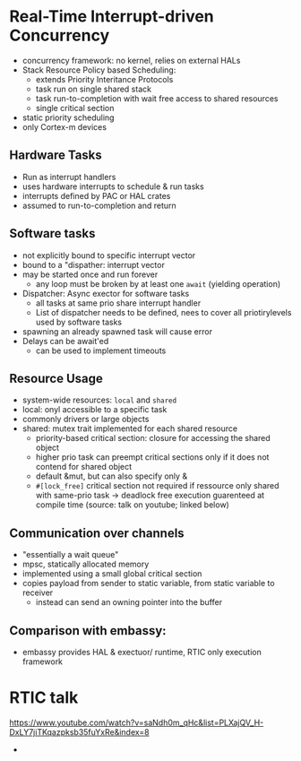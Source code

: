 # Real-Time Interrupt-driven Concurrency

- concurrency framework: no kernel, relies on external HALs
- Stack Resource Policy based Scheduling:
  - extends Priority Interitance Protocols
  - task run on single shared stack
  - task run-to-completion with wait free access to shared resources
  - single critical section
- static priority scheduling
- only Cortex-m devices

## Hardware Tasks

- Run as interrupt handlers
- uses hardware interrupts to schedule & run tasks
- interrupts defined by PAC or HAL crates
- assumed to run-to-completion and return


## Software tasks

- not explicitly bound to specific interrupt vector
- bound to a "dispather: interrupt vector
- may be started once and run forever
  - any loop must be broken by at least one `await` (yielding operation)
- Dispatcher: Async exector for software tasks
  - all tasks at same prio share interrupt handler
  - List of dispatcher needs to be defined, nees to cover all priotirylevels used by software tasks
- spawning an already spawned task will cause error
- Delays can be await'ed
  - can be used to implement timeouts


## Resource Usage

- system-wide resources: `local` and `shared`
-  local: onyl accessible to a specific task
  - commonly drivers or large objects
- shared: mutex trait implemented for each shared resource
  - priority-based critical section: closure for accessing the shared object
  - higher prio task can preempt critical sections only if it does not contend for shared object 
  - default &mut, but can also specify only &
  - `#[lock_free]` critical section not required if ressource only shared with same-prio task
  -> deadlock free execution guarenteed at compile time (source: talk on youtube; linked below)

## Communication over channels

- "essentially a wait queue"
- mpsc, statically allocated memory
- implemented using a small global critical section
- copies payload from sender to static variable, from static variable to receiver
  - instead can send an owning pointer into the buffer

## Comparison with embassy:

- embassy provides HAL & exectuor/ runtime, RTIC only execution framework 

# RTIC talk

<https://www.youtube.com/watch?v=saNdh0m_qHc&list=PLXajQV_H-DxLY7jiTKqazpksb35fuYxRe&index=8>

- 
